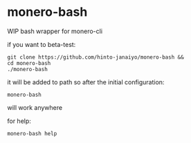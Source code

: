 # monero-bash
WIP bash wrapper for monero-cli

if you want to beta-test:
```
git clone https://github.com/hinto-janaiyo/monero-bash &&
cd monero-bash
./monero-bash
```
it will be added to path so after the initial configuration:
```
monero-bash
```
will work anywhere

for help:
```
monero-bash help
```
